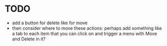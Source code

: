 # TODO

- add a button for delete like for move
- then consider where to move these actions: perhaps add something like a tab to each item that you can click on and trigger a menu with Move and Delete in it?
